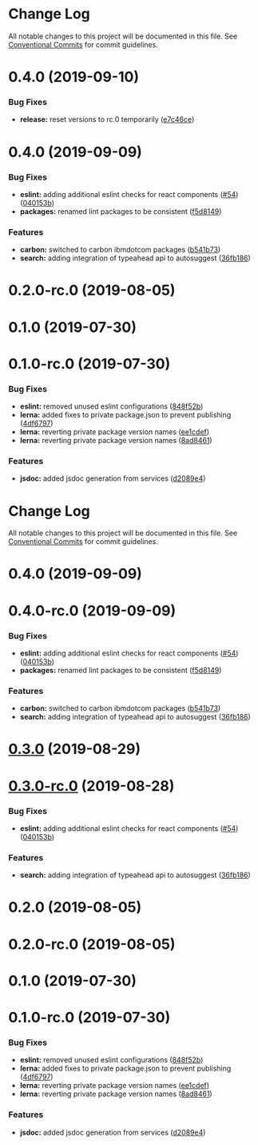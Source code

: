 # Change Log

All notable changes to this project will be documented in this file. See
[Conventional Commits](https://conventionalcommits.org) for commit guidelines.

# 0.4.0 (2019-09-10)

### Bug Fixes

- **release:** reset versions to rc.0 temporarily
  ([e7c46ce](https://github.com/carbon-design-system/ibm-dotcom-library/tree/master/packages/eslint-config-ibmdotcom/commit/e7c46ce))

# 0.4.0 (2019-09-09)

### Bug Fixes

- **eslint:** adding additional eslint checks for react components
  ([#54](https://github.com/carbon-design-system/ibm-dotcom-library/tree/master/packages/eslint-config-ibmdotcom/issues/54))
  ([040153b](https://github.com/carbon-design-system/ibm-dotcom-library/tree/master/packages/eslint-config-ibmdotcom/commit/040153b))
- **packages:** renamed lint packages to be consistent
  ([f5d8149](https://github.com/carbon-design-system/ibm-dotcom-library/tree/master/packages/eslint-config-ibmdotcom/commit/f5d8149))

### Features

- **carbon:** switched to carbon ibmdotcom packages
  ([b541b73](https://github.com/carbon-design-system/ibm-dotcom-library/tree/master/packages/eslint-config-ibmdotcom/commit/b541b73))
- **search:** adding integration of typeahead api to autosuggest
  ([36fb186](https://github.com/carbon-design-system/ibm-dotcom-library/tree/master/packages/eslint-config-ibmdotcom/commit/36fb186))

# 0.2.0-rc.0 (2019-08-05)

# 0.1.0 (2019-07-30)

# 0.1.0-rc.0 (2019-07-30)

### Bug Fixes

- **eslint:** removed unused eslint configurations
  ([848f52b](https://github.com/carbon-design-system/ibm-dotcom-library/tree/master/packages/eslint-config-ibmdotcom/commit/848f52b))
- **lerna:** added fixes to private package.json to prevent publishing
  ([4df6797](https://github.com/carbon-design-system/ibm-dotcom-library/tree/master/packages/eslint-config-ibmdotcom/commit/4df6797))
- **lerna:** reverting private package version names
  ([ee1cdef](https://github.com/carbon-design-system/ibm-dotcom-library/tree/master/packages/eslint-config-ibmdotcom/commit/ee1cdef))
- **lerna:** reverting private package version names
  ([8ad8461](https://github.com/carbon-design-system/ibm-dotcom-library/tree/master/packages/eslint-config-ibmdotcom/commit/8ad8461))

### Features

- **jsdoc:** added jsdoc generation from services
  ([d2089e4](https://github.com/carbon-design-system/ibm-dotcom-library/tree/master/packages/eslint-config-ibmdotcom/commit/d2089e4))

# Change Log

All notable changes to this project will be documented in this file. See
[Conventional Commits](https://conventionalcommits.org) for commit guidelines.

# 0.4.0 (2019-09-09)

# 0.4.0-rc.0 (2019-09-09)

### Bug Fixes

- **eslint:** adding additional eslint checks for react components
  ([#54](https://github.com/carbon-design-system/ibm-dotcom-library/tree/master/packages/eslint-config-ibmdotcom/issues/54))
  ([040153b](https://github.com/carbon-design-system/ibm-dotcom-library/tree/master/packages/eslint-config-ibmdotcom/commit/040153b))
- **packages:** renamed lint packages to be consistent
  ([f5d8149](https://github.com/carbon-design-system/ibm-dotcom-library/tree/master/packages/eslint-config-ibmdotcom/commit/f5d8149))

### Features

- **carbon:** switched to carbon ibmdotcom packages
  ([b541b73](https://github.com/carbon-design-system/ibm-dotcom-library/tree/master/packages/eslint-config-ibmdotcom/commit/b541b73))
- **search:** adding integration of typeahead api to autosuggest
  ([36fb186](https://github.com/carbon-design-system/ibm-dotcom-library/tree/master/packages/eslint-config-ibmdotcom/commit/36fb186))

# [0.3.0](https://github.com/carbon-design-system/ibm-dotcom-library/tree/master/packages/eslint-config-ibmdotcom/compare/@ibmdotcom/eslint-config-ibmdotcom@0.1.0...@ibmdotcom/eslint-config-ibmdotcom@0.3.0) (2019-08-29)

# [0.3.0-rc.0](https://github.com/carbon-design-system/ibm-dotcom-library/tree/master/packages/eslint-config-ibmdotcom/compare/@ibmdotcom/eslint-config-ibmdotcom@0.1.0...@ibmdotcom/eslint-config-ibmdotcom@0.3.0-rc.0) (2019-08-28)

### Bug Fixes

- **eslint:** adding additional eslint checks for react components
  ([#54](https://github.com/carbon-design-system/ibm-dotcom-library/tree/master/packages/eslint-config-ibmdotcom/issues/54))
  ([040153b](https://github.com/carbon-design-system/ibm-dotcom-library/tree/master/packages/eslint-config-ibmdotcom/commit/040153b))

### Features

- **search:** adding integration of typeahead api to autosuggest
  ([36fb186](https://github.com/carbon-design-system/ibm-dotcom-library/tree/master/packages/eslint-config-ibmdotcom/commit/36fb186))

# 0.2.0 (2019-08-05)

# 0.2.0-rc.0 (2019-08-05)

# 0.1.0 (2019-07-30)

# 0.1.0-rc.0 (2019-07-30)

### Bug Fixes

- **eslint:** removed unused eslint configurations
  ([848f52b](https://github.com/carbon-design-system/ibm-dotcom-library/tree/master/packages/eslint-config-ibmdotcom/commit/848f52b))
- **lerna:** added fixes to private package.json to prevent publishing
  ([4df6797](https://github.com/carbon-design-system/ibm-dotcom-library/tree/master/packages/eslint-config-ibmdotcom/commit/4df6797))
- **lerna:** reverting private package version names
  ([ee1cdef](https://github.com/carbon-design-system/ibm-dotcom-library/tree/master/packages/eslint-config-ibmdotcom/commit/ee1cdef))
- **lerna:** reverting private package version names
  ([8ad8461](https://github.com/carbon-design-system/ibm-dotcom-library/tree/master/packages/eslint-config-ibmdotcom/commit/8ad8461))

### Features

- **jsdoc:** added jsdoc generation from services
  ([d2089e4](https://github.com/carbon-design-system/ibm-dotcom-library/tree/master/packages/eslint-config-ibmdotcom/commit/d2089e4))
